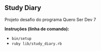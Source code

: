 ## Study Diary

Projeto desafio do programa Quero Ser Dev 7

**Instruções (linha de comando):**

* `bin/setup`
* `ruby lib/study_diary.rb`